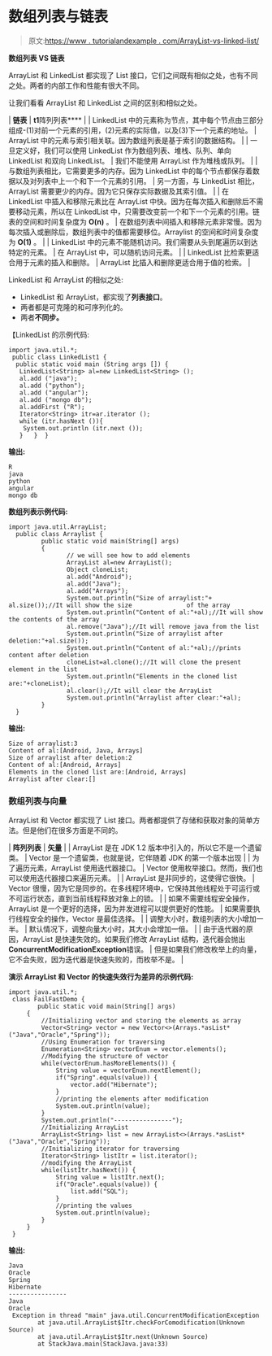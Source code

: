 # 数组列表与链表

> 原文:[https://www . tutorialandexample . com/ArrayList-vs-linked-list/](https://www.tutorialandexample.com/arraylist-vs-linked-list/)

**数组列表 VS 链表**

ArrayList 和 LinkedList 都实现了 List 接口，它们之间既有相似之处，也有不同之处。两者的内部工作和性能有很大不同。

让我们看看 ArrayList 和 LinkedList 之间的区别和相似之处。

| **链表** | **t1**阵列列表**** |
| LinkedList 中的元素称为节点，其中每个节点由三部分组成-(1)对前一个元素的引用，(2)元素的实际值，以及(3)下一个元素的地址。 | ArrayList 中的元素与索引相关联。因为数组列表是基于索引的数据结构。 |
| 一旦定义好，我们可以使用 LinkedList 作为数组列表、堆栈、队列、单向 LinkedList 和双向 LinkedList。 | 我们不能使用 ArrayList 作为堆栈或队列。 |
| 与数组列表相比，它需要更多的内存。因为 LinkedList 中的每个节点都保存着数据以及对列表中上一个和下一个元素的引用。 | 另一方面，与 LinkedList 相比，ArrayList 需要更少的内存。因为它只保存实际数据及其索引值。 |
| 在 LinkedList 中插入和移除元素比在 ArrayList 中快。因为在每次插入和删除后不需要移动元素，所以在 LinkedList 中，只需要改变前一个和下一个元素的引用。链表的空间和时间复杂度为 **O(n)** 。 | 在数组列表中间插入和移除元素非常慢。因为每次插入或删除后，数组列表中的值都需要移位。Arraylist 的空间和时间复杂度为 **O(1)** 。 |
| LinkedList 中的元素不能随机访问。我们需要从头到尾遍历以到达特定的元素。 | 在 ArrayList 中，可以随机访问元素。 |
| LinkedList 比检索更适合用于元素的插入和删除。 | ArrayList 比插入和删除更适合用于值的检索。 |

LinkedList 和 ArrayList 的相似之处:

*   LinkedList 和 ArrayList，都实现了**列表接口**。
*   两者都是可克隆的和可序列化的。
*   两者**不同步。**

【LinkedList 的示例代码:

```
import java.util.*; 
 public class LinkedList1 { 
  public static void main (String args []) { 
   LinkedList<String> al=new LinkedList<String> (); 
   al.add ("java"); 
   al.add ("python"); 
   al.add ("angular");  
   al.add ("mongo db"); 
   al.addFirst ("R");
   Iterator<String> itr=ar.iterator (); 
   while (itr.hasNext ()){ 
    System.out.println (itr.next ()); 
   }   }  } 
```

**输出:**

```
R
java
python
angular
mongo db 
```

**数组列表示例代码:**

```
import java.util.ArrayList;
  public class Arraylist {
         public static void main(String[] args) 
         {
                // we will see how to add elements 
                ArrayList al=new ArrayList();
                Object cloneList;
                al.add("Android");
                al.add("Java"); 
                al.add("Arrays"); 
                System.out.println("Size of arraylist:"+ al.size());//It will show the size               of the array
                System.out.println("Content of al:"+al);//It will show the contents of the array
                al.remove("Java");//It will remove java from the list
                System.out.println("Size of arraylist after deletion:"+al.size()); 
                System.out.println("Content of al:"+al);//prints content after deletion
                cloneList=al.clone();//It will clone the present element in the list
                System.out.println("Elements in the cloned list are:"+cloneList); 
                al.clear();//It will clear the ArrayList
                System.out.println("Arraylist after clear:"+al); 
         }
  }  
```

**输出:**

```
Size of arraylist:3
Content of al:[Android, Java, Arrays]
Size of arraylist after deletion:2
Content of al:[Android, Arrays]
Elements in the cloned list are:[Android, Arrays]
Arraylist after clear:[]  
```

### 数组列表与向量

ArrayList 和 Vector 都实现了 List 接口。两者都提供了存储和获取对象的简单方法。但是他们在很多方面是不同的。

| **阵列列表** | **矢量** |
| ArrayList 是在 JDK 1.2 版本中引入的，所以它不是一个遗留类。 | Vector 是一个遗留类，也就是说，它伴随着 JDK 的第一个版本出现 |
| 为了遍历元素，ArrayList 使用迭代器接口。 | Vector 使用枚举接口。然而，我们也可以使用迭代器接口来遍历元素。 |
| ArrayList 是非同步的，这使得它很快。 | Vector 很慢，因为它是同步的。在多线程环境中，它保持其他线程处于可运行或不可运行状态，直到当前线程释放对象上的锁。 |
| 如果不需要线程安全操作，ArrayList 是一个更好的选择，因为并发进程可以提供更好的性能。 | 如果需要执行线程安全的操作，Vector 是最佳选择。 |
| 调整大小时，数组列表的大小增加一半。 | 默认情况下，调整向量大小时，其大小会增加一倍。 |
| 由于迭代器的原因，ArrayList 是快速失效的。如果我们修改 ArrayList 结构，迭代器会抛出**ConcurrentModificationException**错误。 | 但是如果我们修改枚举上的向量，它不会失败，因为迭代器是快速失败的，而枚举不是。 |

**演示 ArrayList 和 Vector 的快速失效行为差异的示例代码:**

```
import java.util.*;
 class FailFastDemo {
        public static void main(String[] args)
     {
         //Initializing vector and storing the elements as array
         Vector<String> vector = new Vector<>(Arrays.*asList*("Java","Oracle","Spring"));
         //Using Enumeration for traversing
         Enumeration<String> vectorEnum = vector.elements(); 
         //Modifying the structure of vector
         while(vectorEnum.hasMoreElements()) {
             String value = vectorEnum.nextElement();
             if("Spring".equals(value)) {
                 vector.add("Hibernate");
             }
             //printing the elements after modification 
             System.out.println(value);
         }
         System.out.println("----------------");
         //Initializing ArrayList
         ArrayList<String> list = new ArrayList<>(Arrays.*asList*("Java","Oracle","Spring"));
         //Initializing iterator for traversing 
         Iterator<String> listItr = list.iterator();
         //modifying the ArrayList
         while(listItr.hasNext()) {
             String value = listItr.next();
             if("Oracle".equals(value)) {
                 list.add("SQL"); 
             }
             //printing the values
             System.out.println(value);
         }
     }
 } 
```

**输出:**

```
Java
Oracle
Spring
Hibernate
----------------
Java
Oracle 
 Exception in thread "main" java.util.ConcurrentModificationException
        at java.util.ArrayList$Itr.checkForComodification(Unknown Source)
        at java.util.ArrayList$Itr.next(Unknown Source)
        at StackJava.main(StackJava.java:33) 
```